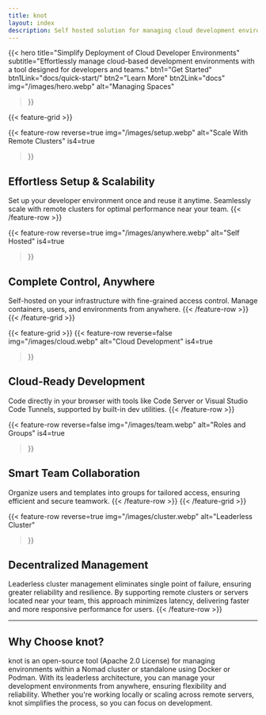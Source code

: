 ```yaml
---
title: knot
layout: index
description: Self hosted solution for managing cloud development environments.
---
```


{{< hero
  title="Simplify Deployment of Cloud Developer Environments"
  subtitle="Effortlessly manage cloud-based development environments with a tool designed for developers and teams."
  btn1="Get Started"
  btn1Link="docs/quick-start/"
  btn2="Learn More"
  btn2Link="docs"
  img="/images/hero.webp"
  alt="Managing Spaces"
>}}

{{< feature-grid >}}

  {{< feature-row
    reverse=true
    img="/images/setup.webp"
    alt="Scale With Remote Clusters"
    is4=true
  >}}
  ## Effortless Setup & Scalability
  Set up your developer environment once and reuse it anytime. Seamlessly scale with remote clusters for optimal performance near your team.
  {{< /feature-row >}}

  {{< feature-row
    reverse=true
    img="/images/anywhere.webp"
    alt="Self Hosted"
    is4=true
  >}}
  ## Complete Control, Anywhere
  Self-hosted on your infrastructure with fine-grained access control. Manage containers, users, and environments from anywhere.
  {{< /feature-row >}}
{{< /feature-grid >}}

{{< feature-grid >}}
  {{< feature-row
    reverse=false
    img="/images/cloud.webp"
    alt="Cloud Development"
    is4=true
  >}}
  ## Cloud-Ready Development
  Code directly in your browser with tools like Code Server or Visual Studio Code Tunnels, supported by built-in dev utilities.
  {{< /feature-row >}}

  {{< feature-row
    reverse=false
    img="/images/team.webp"
    alt="Roles and Groups"
    is4=true
  >}}
  ## Smart Team Collaboration
  Organize users and templates into groups for tailored access, ensuring efficient and secure teamwork.
  {{< /feature-row >}}
{{< /feature-grid >}}

{{< feature-row
  reverse=true
  img="/images/cluster.webp"
  alt="Leaderless Cluster"
>}}
## Decentralized Management
Leaderless cluster management eliminates single point of failure, ensuring greater reliability and resilience. By supporting remote clusters or servers located near your team, this approach minimizes latency, delivering faster and more responsive performance for users.
{{< /feature-row >}}

---

## Why Choose knot?

knot is an open-source tool (Apache 2.0 License) for managing environments within a Nomad cluster or standalone using Docker or Podman. With its leaderless architecture, you can manage your development environments from anywhere, ensuring flexibility and reliability. Whether you're working locally or scaling across remote servers, knot simplifies the process, so you can focus on development.

